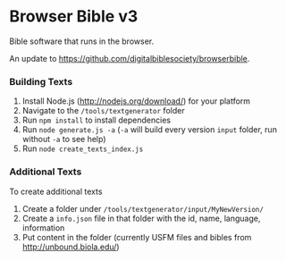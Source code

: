 # Browser Bible v3 #

Bible software that runs in the browser.

An update to https://github.com/digitalbiblesociety/browserbible.

### Building Texts ###


1. Install Node.js (http://nodejs.org/download/) for your platform
2. Navigate to the `/tools/textgenerator` folder
3. Run `npm install` to install dependencies
4. Run `node generate.js -a` (`-a` will build every version `input` folder, run without `-a` to see help)
5. Run `node create_texts_index.js`

### Additional Texts ###

To create additional texts

1. Create a folder under `/tools/textgenerator/input/MyNewVersion/`
2. Create a `info.json` file in that folder with the id, name, language, information
3. Put content in the folder (currently USFM files and bibles from http://unbound.biola.edu/)
